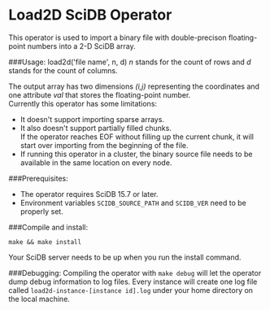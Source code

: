 # Load2D SciDB Operator

This operator is used to import a binary file with double-precison floating-point numbers into a 2-D SciDB array.

###Usage:
    load2d('file name', n, d)
*n* stands for the count of rows and *d* stands for the count of columns.

The output array has two dimensions *(i,j)* representing the coordinates and one attribute *val* that stores the floating-point number.  
Currently this operator has some limitations:

* It doesn't support importing sparse arrays.
* It also doesn't support partially filled chunks.  
  If the operator reaches EOF without filling up the current chunk, it will start over importing from the beginning of the file.
* If running this operator in a cluster, the binary source file needs to be available in the same location on every node.

###Prerequisites:
* The operator requires SciDB 15.7 or later.
* Environment variables ``SCIDB_SOURCE_PATH`` and ``SCIDB_VER`` need to be properly set.

###Compile and install:

    make && make install
Your SciDB server needs to be up when you run the install command.

###Debugging:
Compiling the operator with ``make debug`` will let the operator dump debug information to log files. Every instance will create one log file called ``load2d-instance-[instance id].log`` under your home directory on the local machine.
